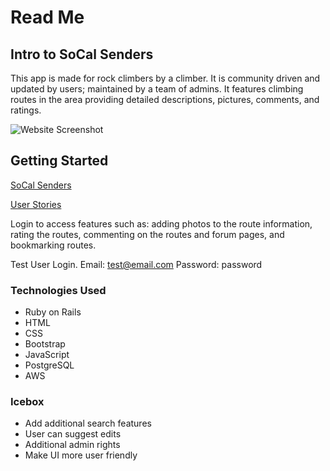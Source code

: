 # Read Me
## Intro to SoCal Senders

This app is made for rock climbers by a climber. It is community driven and updated by users; maintained by a team of admins. It features climbing routes in the area providing detailed descriptions, pictures, comments, and ratings. 


![Website Screenshot](https://i.imgur.com/4tisZPo.png)

## Getting Started
[SoCal Senders](https://socal-senders.herokuapp.com/ "SoCal Senders")

[User Stories](https://trello.com/b/PRx1bpem/socal-senders "Trello board")

Login to access features such as: adding photos to the route information, rating the routes, commenting on the routes and forum pages, and bookmarking routes.

Test User Login.
Email: test@email.com
Password: password


### Technologies Used

* Ruby on Rails
* HTML
* CSS
* Bootstrap
* JavaScript
* PostgreSQL
* AWS

### Icebox
* Add additional search features
* User can suggest edits
* Additional admin rights 
* Make UI more user friendly
